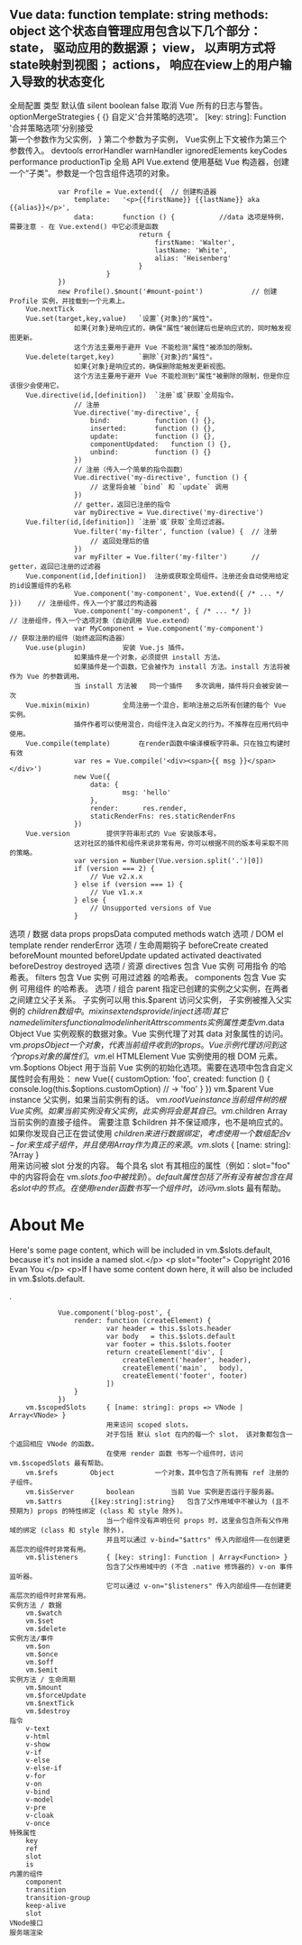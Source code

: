 Vue
	data:		function
	template:	string
	methods:	object
这个状态自管理应用包含以下几个部分：
	state，		驱动应用的数据源；
    	view，		以声明方式将state映射到视图；
    	actions，	响应在view上的用户输入导致的状态变化
---
全局配置				类型					默认值
        silent				boolean					false		取消 Vue 所有的日志与警告。
        optionMergeStrategies		{					{}		自定义'合并策略的选项'。
						[key: string]: Function				'合并策略选项'分别接受	
													第一个参数作为父实例，
					}								第二个参数为子实例，
													Vue实例上下文被作为第三个参数传入。 
        devtools
        errorHandler
        warnHandler
        ignoredElements
        keyCodes
        performance
        productionTip
全局 API
        Vue.extend		使用基础 Vue 构造器，创建一个“子类”。参数是一个包含组件选项的对象。
				<div id="mount-point"></div>

				var Profile = Vue.extend({	// 创建构造器
  					template: 	'<p>{{firstName}} {{lastName}} aka {{alias}}</p>',
  					data: 		function () {			//data 选项是特例，需要注意 - 在 Vue.extend() 中它必须是函数
    								return {
      									firstName: 'Walter',
      									lastName: 'White',
      									alias: 'Heisenberg'
    								}
  							}
				})
				new Profile().$mount('#mount-point')			// 创建 Profile 实例，并挂载到一个元素上。
        Vue.nextTick
        Vue.set(target,key,value)	`设置`{对象}的"属性"。
					如果{对象}是响应式的，确保"属性"被创建后也是响应式的，同时触发视图更新。
					这个方法主要用于避开 Vue 不能检测"属性"被添加的限制。
        Vue.delete(target,key)		`删除`{对象}的"属性"。
					如果{对象}是响应式的，确保删除能触发更新视图。
					这个方法主要用于避开 Vue 不能检测到"属性"被删除的限制，但是你应该很少会使用它。
        Vue.directive(id,[definition])	`注册`或`获取`全局指令。
					// 注册
					Vue.directive('my-directive', {
  						bind: 			function () {},
  						inserted: 		function () {},
  						update: 		function () {},
  						componentUpdated: 	function () {},
  						unbind: 		function () {}
					})
					// 注册（传入一个简单的指令函数）
					Vue.directive('my-directive', function () {
  						// 这里将会被 `bind` 和 `update` 调用
					})
					// getter，返回已注册的指令
					var myDirective = Vue.directive('my-directive')
        Vue.filter(id,[definition])	`注册`或`获取`全局过滤器。
					Vue.filter('my-filter', function (value) {	// 注册
  						// 返回处理后的值
					})
					var myFilter = Vue.filter('my-filter')		// getter，返回已注册的过滤器
        Vue.component(id,[definition])	注册或获取全局组件。注册还会自动使用给定的id设置组件的名称
					Vue.component('my-component', Vue.extend({ /* ... */ }))	// 注册组件，传入一个扩展过的构造器
					Vue.component('my-component', { /* ... */ })			// 注册组件，传入一个选项对象（自动调用 Vue.extend）
					var MyComponent = Vue.component('my-component')			// 获取注册的组件（始终返回构造器）
        Vue.use(plugin)			安装 Vue.js 插件。
					如果插件是一个对象，必须提供 install 方法。
					如果插件是一个函数，它会被作为 install 方法。install 方法将被作为 Vue 的参数调用。
					当 install 方法被	同一个插件	多次调用，插件将只会被安装一次
        Vue.mixin(mixin)		全局注册一个混合，影响注册之后所有创建的每个 Vue 实例。
					插件作者可以使用混合，向组件注入自定义的行为。不推荐在应用代码中使用。
        Vue.compile(template)		在render函数中编译模板字符串。只在独立构建时有效
					var res = Vue.compile('<div><span>{{ msg }}</span></div>')
					new Vue({
  						data: {
    							msg: 'hello'
  						},
  						render: 	 res.render,
  						staticRenderFns: res.staticRenderFns
					})
        Vue.version			提供字符串形式的 Vue 安装版本号。
					这对社区的插件和组件来说非常有用，你可以根据不同的版本号采取不同的策略。
					var version = Number(Vue.version.split('.')[0])
					if (version === 2) {
  						// Vue v2.x.x
					} else if (version === 1) {
  						// Vue v1.x.x
					} else {
  						// Unsupported versions of Vue
					}
选项 / 数据
        data
        props
        propsData
        computed
        methods
        watch
选项 / DOM
        el
        template
        render
        renderError
选项 / 生命周期钩子
	beforeCreate
              created
        beforeMount
              mounted
        beforeUpdate
              updated
        activated
        deactivated
        beforeDestroy
              destroyed
选项 / 资源
        directives		包含 Vue 实例	可用指令	的哈希表。
        filters			包含 Vue 实例	可用过滤器	的哈希表。
        components		包含 Vue 实例	可用组件	的哈希表。
选项 / 组合
        parent			指定已创建的实例之父实例，在两者之间建立父子关系。
				子实例可以用 this.$parent 访问父实例，
				子实例被推入父实例的 $children 数组中。
        mixins
        extends
        provide / inject
选项 / 其它
        name
        delimiters
        functional
        model
        inheritAttrs
        comments
实例属性			类型
        vm.$data		Object				Vue 实例观察的数据对象。Vue 实例代理了对其 data 对象属性的访问。
        vm.$props		Object				一个对象，代表当前组件收到的 props。Vue 示例代理访问到这个 props 对象的属性们。
        vm.$el			HTMLElement			Vue 实例使用的根 DOM 元素。
        vm.$options		Object			用于当前 Vue 实例的初始化选项。需要在选项中包含自定义属性时会有用处：
							new Vue({
  								customOption: 	'foo',
  								created: 	function () {
    									console.log(this.$options.customOption) // -> 'foo'
  								}
							})
        vm.$parent		Vue instance		父实例，如果当前实例有的话。
        vm.$root		Vue instance		当前组件树的根 Vue 实例。如果当前实例没有父实例，此实例将会是其自已。
        vm.$children		Array<Vue instance>	当前实例的直接子组件。
							需要注意 $children 并不保证顺序，也不是响应式的。
							如果你发现自己正在尝试使用 $children 来进行数据绑定，
							考虑使用一个数组配合 v-for 来生成子组件，
							并且使用 Array 作为真正的来源。
        vm.$slots		{ [name: string]: ?Array<VNode> }	
							用来访问被 slot 分发的内容。
							每个具名 slot 有其相应的属性（例如：slot="foo" 中的内容将会在 vm.$slots.foo 中被找到）。
							default 属性包括了所有没有被包含在具名 slot 中的节点。
							在使用 render 函数书写一个组件时，访问 vm.$slots 最有帮助。
				<blog-post>
  					<h1 slot="header">
    						About Me
  					</h1>
  					<p>Here's some page content, which will be included in vm.$slots.default, because it's not inside a named slot.</p>
  					<p slot="footer">
    						Copyright 2016 Evan You
  					</p>
  					<p>If I have some content down here, it will also be included in vm.$slots.default.</p>.
				</blog-post>

				Vue.component('blog-post', {
  					render: function (createElement) {
    						var header = this.$slots.header
    						var body   = this.$slots.default
    						var footer = this.$slots.footer
    						return createElement('div', [
      							createElement('header', header),
      							createElement('main', 	body),
      							createElement('footer', footer)
    						])
  					}
				})
        vm.$scopedSlots		{ [name: string]: props => VNode | Array<VNode> }
							用来访问 scoped slots。
							对于包括 默认 slot 在内的每一个 slot， 该对象都包含一个返回相应 VNode 的函数。
							在使用 render 函数 书写一个组件时，访问 vm.$scopedSlots 最有帮助。
        vm.$refs		Object			一个对象，其中包含了所有拥有 ref 注册的子组件。
        vm.$isServer		boolean			当前 Vue 实例是否运行于服务器。
        vm.$attrs		{[key:string]:string}	包含了父作用域中不被认为 (且不预期为) props 的特性绑定 (class 和 style 除外)。
							当一个组件没有声明任何 props 时，这里会包含所有父作用域的绑定 (class 和 style 除外)，
							并且可以通过 v-bind="$attrs" 传入内部组件——在创建更高层次的组件时非常有用。
        vm.$listeners		{ [key: string]: Function | Array<Function> }
							包含了父作用域中的 (不含 .native 修饰器的) v-on 事件监听器。
							它可以通过 v-on="$listeners" 传入内部组件——在创建更高层次的组件时非常有用。
    实例方法 / 数据
        vm.$watch
        vm.$set
        vm.$delete
    实例方法/事件
        vm.$on
        vm.$once
        vm.$off
        vm.$emit
    实例方法 / 生命周期
        vm.$mount
        vm.$forceUpdate
        vm.$nextTick
        vm.$destroy
    指令
        v-text
        v-html
        v-show
        v-if
        v-else
        v-else-if
        v-for
        v-on
        v-bind
        v-model
        v-pre
        v-cloak
        v-once
    特殊属性
        key
        ref
        slot
        is
    内置的组件
        component
        transition
        transition-group
        keep-alive
        slot
    VNode接口
    服务端渲染

